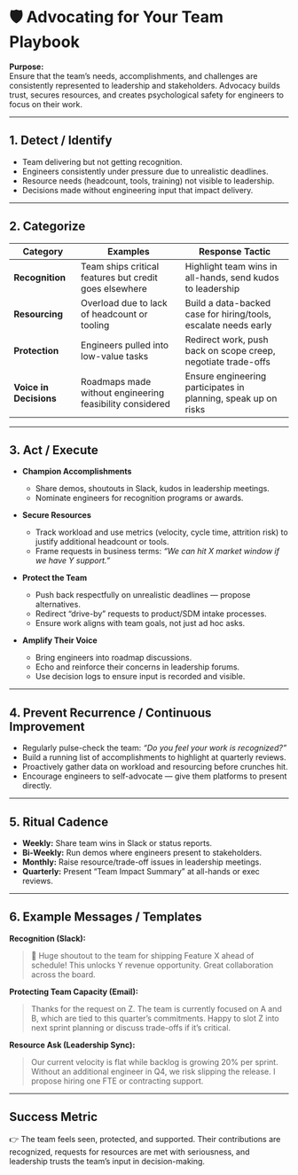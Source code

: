 # 🛡 Advocating for Your Team Playbook

**Purpose:**  
Ensure that the team’s needs, accomplishments, and challenges are consistently represented to leadership and stakeholders. Advocacy builds trust, secures resources, and creates psychological safety for engineers to focus on their work.

---

## 1. Detect / Identify
- Team delivering but not getting recognition.  
- Engineers consistently under pressure due to unrealistic deadlines.  
- Resource needs (headcount, tools, training) not visible to leadership.  
- Decisions made without engineering input that impact delivery.  

---

## 2. Categorize
| Category               | Examples                                                 | Response Tactic |
|------------------------|----------------------------------------------------------|-----------------|
| **Recognition**        | Team ships critical features but credit goes elsewhere   | Highlight team wins in all-hands, send kudos to leadership |
| **Resourcing**         | Overload due to lack of headcount or tooling             | Build a data-backed case for hiring/tools, escalate needs early |
| **Protection**         | Engineers pulled into low-value tasks                    | Redirect work, push back on scope creep, negotiate trade-offs |
| **Voice in Decisions** | Roadmaps made without engineering feasibility considered | Ensure engineering participates in planning, speak up on risks |

---

## 3. Act / Execute
- **Champion Accomplishments**  
  - Share demos, shoutouts in Slack, kudos in leadership meetings.  
  - Nominate engineers for recognition programs or awards.  

- **Secure Resources**  
  - Track workload and use metrics (velocity, cycle time, attrition risk) to justify additional headcount or tools.  
  - Frame requests in business terms: *“We can hit X market window if we have Y support.”*  

- **Protect the Team**  
  - Push back respectfully on unrealistic deadlines — propose alternatives.  
  - Redirect “drive-by” requests to product/SDM intake processes.  
  - Ensure work aligns with team goals, not just ad hoc asks.  

- **Amplify Their Voice**  
  - Bring engineers into roadmap discussions.  
  - Echo and reinforce their concerns in leadership forums.  
  - Use decision logs to ensure input is recorded and visible.  

---

## 4. Prevent Recurrence / Continuous Improvement
- Regularly pulse-check the team: *“Do you feel your work is recognized?”*  
- Build a running list of accomplishments to highlight at quarterly reviews.  
- Proactively gather data on workload and resourcing before crunches hit.  
- Encourage engineers to self-advocate — give them platforms to present directly.  

---

## 5. Ritual Cadence
- **Weekly:** Share team wins in Slack or status reports.  
- **Bi-Weekly:** Run demos where engineers present to stakeholders.  
- **Monthly:** Raise resource/trade-off issues in leadership meetings.  
- **Quarterly:** Present “Team Impact Summary” at all-hands or exec reviews.  

---

## 6. Example Messages / Templates
**Recognition (Slack):**  
> 🎉 Huge shoutout to the team for shipping Feature X ahead of schedule! This unlocks Y revenue opportunity. Great collaboration across the board.  

**Protecting Team Capacity (Email):**  
> Thanks for the request on Z. The team is currently focused on A and B, which are tied to this quarter’s commitments. Happy to slot Z into next sprint planning or discuss trade-offs if it’s critical.  

**Resource Ask (Leadership Sync):**  
> Our current velocity is flat while backlog is growing 20% per sprint. Without an additional engineer in Q4, we risk slipping the release. I propose hiring one FTE or contracting support.  

---

## Success Metric
👉 The team feels seen, protected, and supported. Their contributions are recognized, requests for resources are met with seriousness, and leadership trusts the team’s input in decision-making.